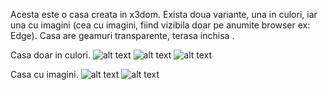 Acesta este o casa creata in x3dom.
Exista doua variante, una in culori, iar una cu imagini (cea cu imagini, fiind vizibila doar pe anumite browser ex: Edge).
Casa are geamuri transparente, terasa inchisa .


Casa doar in culori.
![alt text](https://github.com/ncalex93/x3d/blob/master/Nicula%20Calin%20Alexandru%20x3dom%20casa/CAptura1.png "CAptura 1")
![alt text](https://github.com/ncalex93/x3d/blob/master/Nicula%20Calin%20Alexandru%20x3dom%20casa/Captura2.png "CAptura 2")
![alt text](https://github.com/ncalex93/x3d/blob/master/Nicula%20Calin%20Alexandru%20x3dom%20casa/Captura3.png "CAptura 3")

Casa cu imagini.
![alt text](https://github.com/ncalex93/x3d/blob/master/Nicula%20Calin%20Alexandru%20x3dom%20casa/CapturaImagni.png "CAptura 4")
![alt text](https://github.com/ncalex93/x3d/blob/master/Nicula%20Calin%20Alexandru%20x3dom%20casa/CapturaImagni3.png "CAptura 5")

